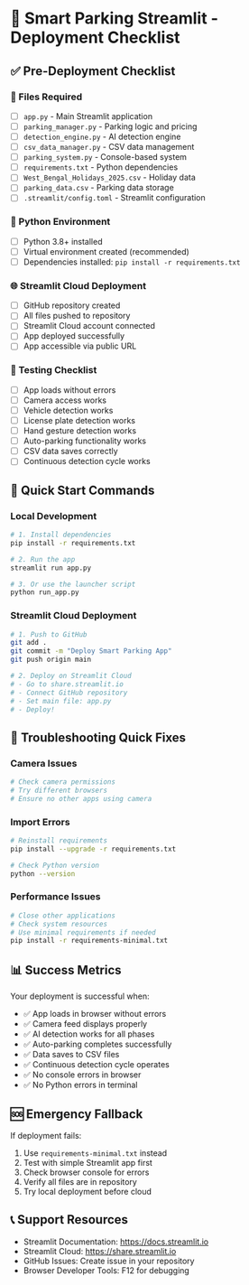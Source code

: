 # 🚗 Smart Parking Streamlit - Deployment Checklist

## ✅ Pre-Deployment Checklist

### 📁 Files Required
- [ ] `app.py` - Main Streamlit application
- [ ] `parking_manager.py` - Parking logic and pricing
- [ ] `detection_engine.py` - AI detection engine  
- [ ] `csv_data_manager.py` - CSV data management
- [ ] `parking_system.py` - Console-based system
- [ ] `requirements.txt` - Python dependencies
- [ ] `West_Bengal_Holidays_2025.csv` - Holiday data
- [ ] `parking_data.csv` - Parking data storage
- [ ] `.streamlit/config.toml` - Streamlit configuration

### 🐍 Python Environment
- [ ] Python 3.8+ installed
- [ ] Virtual environment created (recommended)
- [ ] Dependencies installed: `pip install -r requirements.txt`

### 🌐 Streamlit Cloud Deployment
- [ ] GitHub repository created
- [ ] All files pushed to repository
- [ ] Streamlit Cloud account connected
- [ ] App deployed successfully
- [ ] App accessible via public URL

### 🧪 Testing Checklist
- [ ] App loads without errors
- [ ] Camera access works
- [ ] Vehicle detection works
- [ ] License plate detection works
- [ ] Hand gesture detection works
- [ ] Auto-parking functionality works
- [ ] CSV data saves correctly
- [ ] Continuous detection cycle works

## 🚀 Quick Start Commands

### Local Development
```bash
# 1. Install dependencies
pip install -r requirements.txt

# 2. Run the app
streamlit run app.py

# 3. Or use the launcher script
python run_app.py
```

### Streamlit Cloud Deployment
```bash
# 1. Push to GitHub
git add .
git commit -m "Deploy Smart Parking App"
git push origin main

# 2. Deploy on Streamlit Cloud
# - Go to share.streamlit.io
# - Connect GitHub repository
# - Set main file: app.py
# - Deploy!
```

## 🔧 Troubleshooting Quick Fixes

### Camera Issues
```bash
# Check camera permissions
# Try different browsers
# Ensure no other apps using camera
```

### Import Errors
```bash
# Reinstall requirements
pip install --upgrade -r requirements.txt

# Check Python version
python --version
```

### Performance Issues
```bash
# Close other applications
# Check system resources
# Use minimal requirements if needed
pip install -r requirements-minimal.txt
```

## 📊 Success Metrics

Your deployment is successful when:
- ✅ App loads in browser without errors
- ✅ Camera feed displays properly
- ✅ AI detection works for all phases
- ✅ Auto-parking completes successfully
- ✅ Data saves to CSV files
- ✅ Continuous detection cycle operates
- ✅ No console errors in browser
- ✅ No Python errors in terminal

## 🆘 Emergency Fallback

If deployment fails:
1. Use `requirements-minimal.txt` instead
2. Test with simple Streamlit app first
3. Check browser console for errors
4. Verify all files are in repository
5. Try local deployment before cloud

## 📞 Support Resources

- Streamlit Documentation: https://docs.streamlit.io
- Streamlit Cloud: https://share.streamlit.io
- GitHub Issues: Create issue in your repository
- Browser Developer Tools: F12 for debugging
